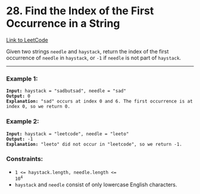 # 28. Find the Index of the First Occurrence in a String

[Link to LeetCode](https://leetcode.com/problems/find-the-index-of-the-first-occurrence-in-a-string/)

Given two strings `needle` and `haystack`, return the index of the first occurrence of `needle` in `haystack`, or `-1` if `needle` is not part of `haystack`.

---

### Example 1:

<pre><code><strong>Input:</strong> haystack = "sadbutsad", needle = "sad"
<strong>Output:</strong> 0
<strong>Explanation:</strong> "sad" occurs at index 0 and 6. The first occurrence is at index 0, so we return 0.</code></pre>

### Example 2:

<pre><code><strong>Input:</strong> haystack = "leetcode", needle = "leeto"
<strong>Output:</strong> -1
<strong>Explanation:</strong> "leeto" did not occur in "leetcode", so we return -1.</code></pre>

### Constraints:

* <code>1 <= haystack.length, needle.length <= 10<sup>4</sup></code>
* `haystack` and `needle` consist of only lowercase English characters.